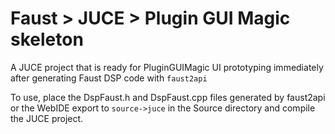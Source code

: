 # Faust > JUCE > Plugin GUI Magic skeleton
A JUCE project that is ready for PluginGUIMagic UI prototyping immediately after generating Faust DSP code with `faust2api`

To use, place the DspFaust.h and DspFaust.cpp files generated by faust2api or the WebIDE export to `source->juce` in the Source directory and compile the JUCE project.
